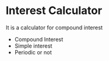 # Interest Calculator

It is a calculator for compound interest

- Compound Interest
- Simple interest
- Periodic or not